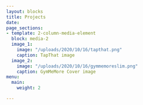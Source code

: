 ```yaml
---
layout: blocks
title: Projects
date: 
page_sections:
- template: 2-column-media-element
  block: media-2
  image_1:
    image: "/uploads/2020/10/16/tapthat.png"
    caption: TapThat image
  image_2:
    image: "/uploads/2020/10/16/gymmemoreslim.png"
    caption: GymMeMore Cover image
menu:
  main:
    weight: 2

---
```

